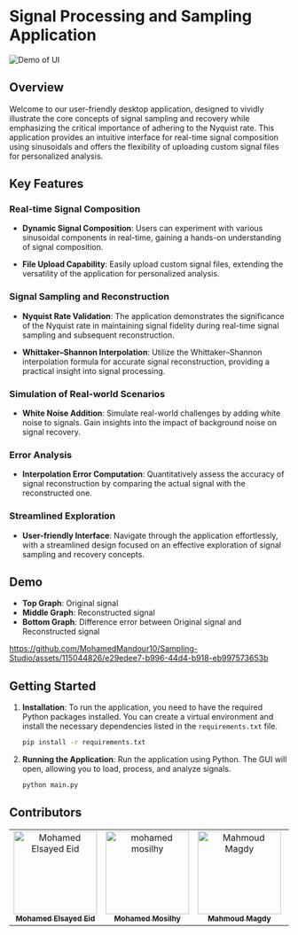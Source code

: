 # Signal Processing and Sampling Application
![Demo of UI](https://github.com/MohamedMandour10/Sampling-Studio/assets/115044826/50688bed-4c19-46b1-a77e-f32f2f5896f8)

## Overview

Welcome to our user-friendly desktop application, designed to vividly illustrate the core concepts of signal sampling and recovery while emphasizing the critical importance of adhering to the Nyquist rate. This application provides an intuitive interface for real-time signal composition using sinusoidals and offers the flexibility of uploading custom signal files for personalized analysis.
## Key Features

### Real-time Signal Composition

- **Dynamic Signal Composition**: Users can experiment with various sinusoidal components in real-time, gaining a hands-on understanding of signal composition.

- **File Upload Capability**: Easily upload custom signal files, extending the versatility of the application for personalized analysis.

### Signal Sampling and Reconstruction

- **Nyquist Rate Validation**: The application demonstrates the significance of the Nyquist rate in maintaining signal fidelity during real-time signal sampling and subsequent reconstruction.

- **Whittaker–Shannon Interpolation**: Utilize the Whittaker–Shannon interpolation formula for accurate signal reconstruction, providing a practical insight into signal processing.

### Simulation of Real-world Scenarios

- **White Noise Addition**: Simulate real-world challenges by adding white noise to signals. Gain insights into the impact of background noise on signal recovery.

### Error Analysis

- **Interpolation Error Computation**: Quantitatively assess the accuracy of signal reconstruction by comparing the actual signal with the reconstructed one.

### Streamlined Exploration

- **User-friendly Interface**: Navigate through the application effortlessly, with a streamlined design focused on an effective exploration of signal sampling and recovery concepts.

## Demo
- **Top Graph**: Original signal
- **Middle Graph**: Reconstructed signal
- **Bottom Graph**: Difference error between Original signal and Reconstructed signal

https://github.com/MohamedMandour10/Sampling-Studio/assets/115044826/e29edee7-b996-44d4-b918-eb997573653b


## Getting Started

1. **Installation**: To run the application, you need to have the required Python packages installed. You can create a virtual environment and install the necessary dependencies listed in the `requirements.txt` file.

   ```bash
   pip install -r requirements.txt

2. **Running the Application**: Run the application using Python. The GUI will open, allowing you to load, process, and analyze signals.

   ```bash
   python main.py

## Contributors <a name = "Contributors"></a>
<table>
  <tr>
    <td align="center">
    <a href="https://github.com/MohamedMandour10" target="_black">
    <img src="https://avatars.githubusercontent.com/u/115044826?v=4" width="150px;" alt="Mohamed Elsayed Eid"/>
    <br />
    <sub><b>Mohamed Elsayed Eid</b></sub></a>
    </td>
    <td align="center">
    <a href="https://github.com/mohamedmosilhy" target="_black">
    <img src="https://avatars.githubusercontent.com/u/93820559?v=4" width="150px;" alt="mohamed mosilhy"/>
    <br />
    <sub><b>Mohamed Mosilhy</b></sub></a>
    </td>
    <td align="center">
    <a href="https://github.com/MahmoudMagdy404" target="_black">
    <img src="https://avatars.githubusercontent.com/u/83336074?v=4" width="150px;" alt="Mahmoud Magdy"/>
    <br />
    <sub><b>Mahmoud Magdy</b></sub></a>
    </td>
    <td align="center">
    <a href="https://github.com/joyou159" target="_black">
    <img src="https://avatars.githubusercontent.com/u/85418161?v=4" width="150px;" alt="Youssef Ahmed"/>
    <br />
    <sub><b>Youssef Ahmed</b></sub></a>
    </td>
      </tr>


